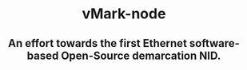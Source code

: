 <h1 align="center">vMark-node</h1>
<h2 align="center">An effort towards the first Ethernet software-based Open-Source demarcation NID.</h2>
